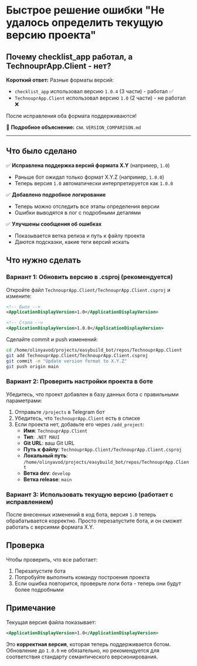 # Быстрое решение ошибки "Не удалось определить текущую версию проекта"

## Почему checklist_app работал, а TechnouprApp.Client - нет?

**Короткий ответ:** Разные форматы версий:
- `checklist_app` использовал версию `1.0.4` (3 части) - работал ✅
- `TechnouprApp.Client` использовал версию `1.0` (2 части) - не работал ❌

После исправления оба формата поддерживаются!

📖 **Подробное объяснение:** см. `VERSION_COMPARISON.md`

---

## Что было сделано

✅ **Исправлена поддержка версий формата X.Y** (например, `1.0`)
- Раньше бот ожидал только формат X.Y.Z (например, `1.0.0`)
- Теперь версия `1.0` автоматически интерпретируется как `1.0.0`

✅ **Добавлено подробное логирование**
- Теперь можно отследить все этапы определения версии
- Ошибки выводятся в лог с подробными деталями

✅ **Улучшены сообщения об ошибках**
- Показывается ветка релиза и путь к файлу проекта
- Даются подсказки, какие теги версий искать

## Что нужно сделать

### Вариант 1: Обновить версию в .csproj (рекомендуется)

Откройте файл `TechnouprApp.Client/TechnouprApp.Client.csproj` и измените:

```xml
<!-- Было -->
<ApplicationDisplayVersion>1.0</ApplicationDisplayVersion>

<!-- Стало -->
<ApplicationDisplayVersion>1.0.0</ApplicationDisplayVersion>
```

Сделайте commit и push изменений:
```bash
cd /home/olinyavod/projects/easybuild_bot/repos/TechnouprApp.Client
git add TechnouprApp.Client/TechnouprApp.Client.csproj
git commit -m "Update version format to X.Y.Z"
git push origin main
```

### Вариант 2: Проверить настройки проекта в боте

Убедитесь, что проект добавлен в базу данных бота с правильными параметрами:

1. Отправьте `/projects` в Telegram бот
2. Убедитесь, что `TechnouprApp.Client` есть в списке
3. Если проекта нет, добавьте его через `/add_project`:
   - **Имя**: `TechnouprApp.Client`
   - **Тип**: `.NET MAUI`
   - **Git URL**: ваш Git URL
   - **Путь к файлу**: `TechnouprApp.Client/TechnouprApp.Client.csproj`
   - **Локальный путь**: `/home/olinyavod/projects/easybuild_bot/repos/TechnouprApp.Client`
   - **Ветка dev**: `develop`
   - **Ветка release**: `main`

### Вариант 3: Использовать текущую версию (работает с исправлением)

После внесенных изменений в код бота, версия `1.0` теперь обрабатывается корректно.
Просто перезапустите бота, и он сможет работать с версиями формата X.Y.

## Проверка

Чтобы проверить, что все работает:

1. Перезапустите бота
2. Попробуйте выполнить команду построения проекта
3. Если ошибка повторится, проверьте логи бота - теперь они будут более подробными

## Примечание

Текущая версия файла показывает:
```xml
<ApplicationDisplayVersion>1.0</ApplicationDisplayVersion>
```

Это **корректная версия**, которая теперь поддерживается ботом. Обновление до `1.0.0` не обязательно, но рекомендуется для соответствия стандарту семантического версионирования.

